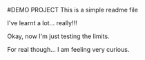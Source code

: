 #DEMO PROJECT
This is a simple readme file

I've learnt a lot... really!!!

Okay, now I'm just testing the limits.




For real though... I am feeling very curious.